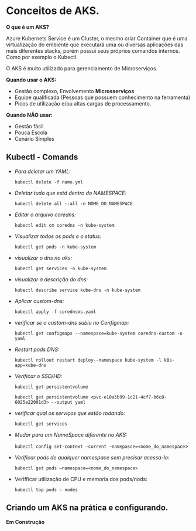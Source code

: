 # Conceitos de AKS.

**O que é um AKS?**

 Azure Kubernets Service é um Cluster, o mesmo criar Container que é uma virtualização do embiente que executará uma ou diversas aplicações das mais diferentes stacks, porém possui seus próprios comandos internos. Como por exemplo o Kubectl.

 O AKS é muito utilizado para gerenciamento de Microserviços.

**Quando usar o AKS:**

- Gestão complexo, Envolvemento **Microsserviços**
- Equipe qualificada (Pessoas que possuem conhecimento na ferramenta)
- Picos de utilização e/ou altas cargas de processamento.

 **Quando NÃO usar:**

- Gestão fácil
- Pouca Escola
- Cenário Simples

## Kubectl - Comands

- *Para deletar um YAML:*
    
    `kubectl delete -f name.yml`
    
- *Deletar tudo que está dentro do NAMESPACE:*
    
    `kubectl delete all --all -n NOME_DO_NAMESPACE`
    
- *Editar o arquivo coredns:*
    
    `kubectl edit cm coredns -n kube-system`
    
- *Visualizar todos os pods e o status:*
    
    `kubectl get pods -n kube-system`
    
- *visualizar o dns no aks:*
    
    `kubectl get services -n kube-system`
    
- *visualizar a descrição do dns:*
    
    `kubectl describe service kube-dns -n kube-system`
    
- *Aplicar custom-dns:*
    
    `kubectl apply -f corednsms.yaml`
    
- *verificar se o custom-dns subiu no Configmap:*
    
    `kubectl get configmaps --namespace=kube-system coredns-custom -o yaml`
    
- *Restart pods DNS:*
    
    `kubectl rollout restart deploy--namespace kube-system -l k8s-app=kube-dns`
    
- *Verificar o SSD/HD:*
    
    `kubectl get persistentvolume`
    
    `kubectl get persistentvolume <pvc-e10a5b99-1c21-4cf7-b6c8-6025e22001d3> --output yaml`
    
- *verificar qual os serviços que estão rodando:*
    
    `kubectl get services`
    
- *Mudar para um NameSpace diferente no AKS:*
    
    `kubectl config set-context —current —namepasce=<nome_do_namespace`>
    
- *Verificar pods de qualquer namespace sem precisar acessa-lo:*
    
    `kubectl get pods —namespace=<nome_do_namespace>`
    
- Verifficar utilização de CPU e memoria dos pods/nods:
    
    `kubectl top pods - nodes`
    

## **Criando um AKS na prática e configurando.**

**Em Construção**
